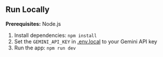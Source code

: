 <!-- <div align="center">
<img width="1200" height="475" alt="GHBanner" src="https://github.com/user-attachments/assets/0aa67016-6eaf-458a-adb2-6e31a0763ed6" />
</div> -->

 <!-- Run and deploy your AI Studio app

This contains everything you need to run your app locally.

View your app in AI Studio: https://ai.studio/apps/drive/1la_ZYUB2mQmOWeWw3u_nnLBHAqKdA2kA -->

## Run Locally

**Prerequisites:**  Node.js


1. Install dependencies:
   `npm install`
2. Set the `GEMINI_API_KEY` in [.env.local](.env.local) to your Gemini API key
3. Run the app:
   `npm run dev`
